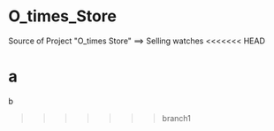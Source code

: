 # O_times_Store
Source of Project "O_times Store" ==> Selling watches
<<<<<<< HEAD

a 
=======
b
>>>>>>> branch1
